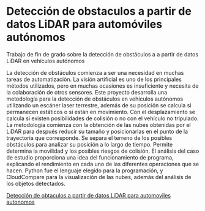# Detección de obstaculos a partir de datos LiDAR para automóviles autónomos
Trabajo de fin de grado sobre la detección de obstáculos a a partir de datos LiDAR en vehículos autónomos


La detección de obstáculos comienza a ser una necesidad en muchas tareas de automatización.
La visión artificial es uno de los principales métodos utilizados, pero en muchas ocasiones es
insuficiente y necesita de la colaboración de otros sensores.
Este proyecto desarrolla una metodología para la detección de obstáculos en vehículos
autónomos utilizando un escáner laser terrestre, además de su posición se calcula si permanecen
estáticos o si están en movimiento. Con el desplazamiento se calcula si existen posibilidades de
colisión o no con el vehículo no tripulado.
La metodología comienza con la obtención de las nubes obtenidas por el LiDAR para después
reducir su tamaño y posicionarlas en el punto de la trayectoria que corresponde. Se separa el
terreno de los posibles obstáculos para analizar su posición a lo largo de tiempo. Permite
determina la movilidad y los posibles riesgos de colisión.
El análisis del caso de estudio proporciona una idea del funcionamiento de programa,
explicando el rendimiento en cada uno de las diferentes operaciones que se hacen.
Python fue el lenguaje elegido para la programación, y CloudCompare para la visualización de
las nubes, además del análisis de los objetos detectados.

[Detección de obtaculos a partir de datos LiDAR para automoviles autonomos](https://1drv.ms/b/s!AA4Ham9-lzVOhdhr)
